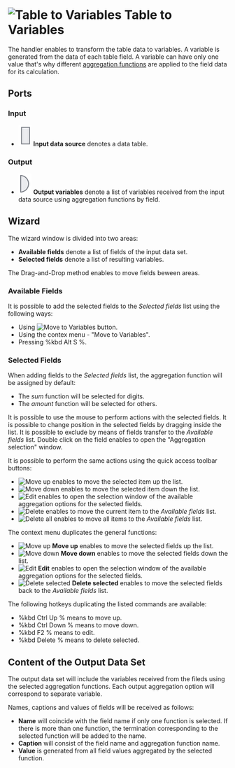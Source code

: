 # ![Table to Variables](../../images/icons/components/datatovariables_default.svg) Table to Variables

The handler enables to transform the table data to variables. A variable is generated from the data of each table field. A variable can have only one value that's why different [aggregation functions](../func/aggregation-functions.md) are applied to the field data for its calculation.

## Ports

### Input

* ![Input data source](../../images/icons/app/node/ports/inputs/table_inactive.svg) **Input data source** denotes a data table.

### Output

* ![Output variables](../../images/icons/app/node/ports/outputs/variable_inactive.svg) **Output variables** denote a list of variables received from the input data source using aggregation functions by field.

## Wizard

The wizard window is divided into two areas:

* **Available fields** denote a list of fields of the input data set.
* **Selected fields** denote a list of resulting variables.

The Drag-and-Drop method enables to move fields beween areas.

### Available Fields

It is possible to add the selected fields to the *Selected fields* list using the following ways:

* Using ![Move to Variables](../../images/icons/dataset-operations/dsa-factor_default.svg) button.
* Using the contex menu - "Move to Variables".
* Pressing %kbd Alt S %.

### Selected Fields

When adding fields to the *Selected fields* list, the aggregation function will be assigned by default:

* The *sum* function will be selected for digits.
* The *amount* function will be selected for others.

It is possible to use the mouse to perform actions with the selected fields. It is possible to change position in the selected fields by dragging inside the list. It is possible to exclude by means of fields transfer to the *Available fields* list. Double click on the field enables to open the "Aggregation selection" window.

It is possible to perform the same actions using the quick access toolbar buttons:

* ![Move up](../../images/icons/toolbar-controls/moveup_default.svg) enables to move the selected item up the list.
* ![Move down](../../images/icons/toolbar-controls/movedown_default.svg) enables to move the selected item down the list.
* ![Edit](../../images/icons/toolbar-controls/edit_default.svg) enables to open the selection window of the available aggregation options for the selected fields.
* ![Delete](../../images/icons/toolbar-controls/delete_default.svg) enables to move the current item to the *Available fields* list.
* ![Delete all](../../images/icons/toolbar-controls/delete-all_default.svg) enables to move all items to the *Available fields* list.

The context menu duplicates the general functions:

* ![Move up](../../images/icons/toolbar-controls/moveup_default.svg) **Move up** enables to move the selected fields up the list.
* ![Move down](../../images/icons/toolbar-controls/movedown_default.svg) **Move down** enables to move the selected fields down the list.
* ![Edit](../../images/icons/toolbar-controls/edit_default.svg) **Edit** enables to open the selection window of the available aggregation options for the selected fields.
* ![Delete selected](../../images/icons/toolbar-controls/delete_default.svg) **Delete selected** enables to move the selected fields back to the *Available fields* list.

The following hotkeys duplicating the listed commands are available:

* %kbd Ctrl Up % means to move up.
* %kbd Ctrl Down % means to move down.
* %kbd F2 % means to edit.
* %kbd Delete % means to delete selected.

## Content of the Output Data Set

The output data set will include the variables received from the fileds using the selected aggregation functions. Each output aggregation option will correspond to separate variable.

Names, captions and values of fields will be received as follows:

* **Name** will coincide with the field name if only one function is selected. If there is more than one function, the termination corresponding to the selected function will be added to the name.
* **Caption** will consist of the field name and aggregation function name.
* **Value** is generated from all field values aggregated by the selected function.
